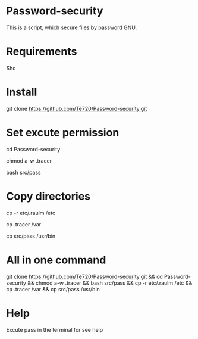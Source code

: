 # Password-security

This is a script, which secure files by password GNU.

# Requirements 

Shc

# Install

git clone https://github.com/Te720/Password-security.git

# Set excute permission

cd Password-security

chmod a-w .tracer

bash src/pass

# Copy directories

cp -r etc/.raulm /etc

cp .tracer /var

cp src/pass /usr/bin

# All in one command

git clone https://github.com/Te720/Password-security.git && cd Password-security && chmod a-w .tracer && bash src/pass && cp -r etc/.raulm /etc && cp .tracer /var && cp src/pass /usr/bin

# Help

Excute pass in the terminal for see help



